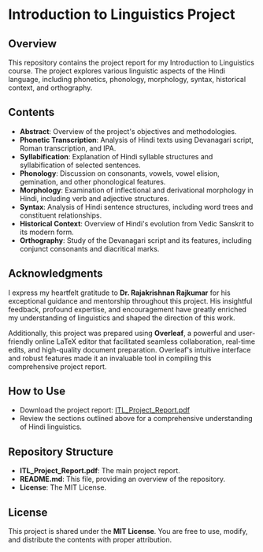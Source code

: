 # Introduction to Linguistics Project

## Overview

This repository contains the project report for my Introduction to Linguistics course. The project explores various linguistic aspects of the Hindi language, including phonetics, phonology, morphology, syntax, historical context, and orthography.

## Contents

- **Abstract**: Overview of the project's objectives and methodologies.
- **Phonetic Transcription**: Analysis of Hindi texts using Devanagari script, Roman transcription, and IPA.
- **Syllabification**: Explanation of Hindi syllable structures and syllabification of selected sentences.
- **Phonology**: Discussion on consonants, vowels, vowel elision, gemination, and other phonological features.
- **Morphology**: Examination of inflectional and derivational morphology in Hindi, including verb and adjective structures.
- **Syntax**: Analysis of Hindi sentence structures, including word trees and constituent relationships.
- **Historical Context**: Overview of Hindi's evolution from Vedic Sanskrit to its modern form.
- **Orthography**: Study of the Devanagari script and its features, including conjunct consonants and diacritical marks.

## Acknowledgments

I express my heartfelt gratitude to **Dr. Rajakrishnan Rajkumar** for his exceptional guidance and mentorship throughout this project. His insightful feedback, profound expertise, and encouragement have greatly enriched my understanding of linguistics and shaped the direction of this work.

Additionally, this project was prepared using **Overleaf**, a powerful and user-friendly online LaTeX editor that facilitated seamless collaboration, real-time edits, and high-quality document preparation. Overleaf's intuitive interface and robust features made it an invaluable tool in compiling this comprehensive project report.

## How to Use

- Download the project report: [ITL_Project_Report.pdf](ITL_Project_Report.pdf)
- Review the sections outlined above for a comprehensive understanding of Hindi linguistics.

## Repository Structure

- **ITL_Project_Report.pdf**: The main project report.
- **README.md**: This file, providing an overview of the repository.
- **License**: The MIT License.
## License

This project is shared under the **MIT License**. You are free to use, modify, and distribute the contents with proper attribution.

